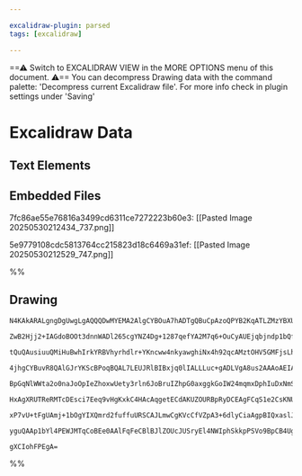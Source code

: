 ```yaml
---

excalidraw-plugin: parsed
tags: [excalidraw]

---
```

==⚠  Switch to EXCALIDRAW VIEW in the MORE OPTIONS menu of this document. ⚠== You can decompress Drawing data with the command palette: 'Decompress current Excalidraw file'. For more info check in plugin settings under 'Saving'


# Excalidraw Data

## Text Elements
## Embedded Files
7fc86ae55e76816a3499cd6311ce7272223b60e3: [[Pasted Image 20250530212434_737.png]]

5e9779108cdc5813764cc215823d18c6469a31ef: [[Pasted Image 20250530212529_747.png]]

%%
## Drawing
```compressed-json
N4KAkARALgngDgUwgLgAQQQDwMYEMA2AlgCYBOuA7hADTgQBuCpAzoQPYB2KqATLZMzYBXUtiRoIACyhQ4zZAHoFAc0JRJQgEYA6bGwC2CgF7N6hbEcK4OCtptbErHALRY8RMpWdx8Q1TdIEfARcZgRmBShcZQUebQBGOJ4aOiCEfQQOKGZuAG1wMFAwYogSbggAdQoWAE0AFgAxAEFsABUAVmwAM3ojOoArAH0AaQA1YZTiyFhEcsJ9aKR+Esxu

ZwB2Hjj2+IAGdoBOOt3dnnWADl265cgYNZ4Dg+1287qefYA2M7q6+OuCyAUEjqbjndp1bQfXYHdbtKEwuHQm5SBCEZTSbjHdbI6zKYLcXbI5hQUhsADWCAAwmx8GxSOUSdZmHBcIEspMSppcNgycpSUIOMRqbT6RJGRxmazMlAOZAuoR8PgAMqwfESQQeWUQYmkikVYGSbh8AHaknkhAqmBq9AasrI/nojjhHJoeLItgs7BqO6uk7IvnCOAASWIL

tQuQAusiuuQMiHuBwhIrkYRBVhyrhdlr+YKncww4nkyawghiNx4h92qcAMztOHV5GMFjsLhobEmpusTgAOU4YkxfxOMMrKeYABE0lBS9wugQwsjNMJBQBRYIZLIFpP4ZFCODEXBTsuu9Z1c5fA7tHjVq8HZFEDhkhNbu9sHnTtCz/Dz4tRKBCMMQIggqpsoWrysE8YSOsXTYGeuAIHWCDrB85wVrg1Z1I82DEB81bxPEYibJsWzVpoUIINWWrMO4

4jhgCYBuvR8QAlGJrYKScBPoqBQAL7LEUJRlBIBxjq0lIALLLuc+gADLVgA8us2AAAoAEIAOLYMwrR1PSyIzLRpQLMoSwmqsaAbDwEKbAcVwfLhLx1O0DYmj6qBwtoPxwus6wYdWGHvC5UwQECxAgmgYJPHZ9nxNWuEfLZ5zIpIqLojKaAYeskIHGCCXORh5zXv8wW4tahI/rqVI0nSDLkBKLJsjKC7cryOZCtVoroOKkqNWBCrKqqhm2mWRJmnq

BpGqNlWWta2o0naJoOpIeZhoxwUety3rln6JoBruIZhpG0axggkGoIW24mqmxDphIuDxNmS7ECtXGXcFJZHqg8Q7Ps1Znh87bBZ2LbllWjZMF2HC9hw/aut9sI8OcJ6A4J46Tu+qCft+wWLgKxCruk0qbkWwW7vuh7lieZ4PDs6wnMVJT3o+aAXS+b6fVjCCjQe/7lEBjgcKB0YKqdn0QO0CAwusBx7Oc2HYC8sXIXU2DYDw33nFexDxHLHx1Al6

HxAgXRUTReRMTcDEsci7Eeq9vHgKxkC4HAcAqgetECdAKUZOURBpRyDCEAgFCqS1e2CsKNUSAAxF08cJ4H2AiI1QZTvoKqVVHnUQDHRv56ZJTJ6Qqfp2HPIR+1Iq1UyDXSknKfSmn6QNP1M1DfNI0FBAxel+kmfmvqYWGmgxpF43WTNxnY0WoN5TDQ3JdN+nABKwiOs65bLD3E9QFP8meltvrlePS+T+nDScFADS4PoCpue02+98vLdX0qhBGLR7

xP7vU+tFgUAmj+1bOgYIXQmrd2fuffuURSCAJLmwCgKVcCfVZpA3+6dlyCiaAgpBIQxaslJFQH+Z897pxwUQ1o8BDJtUDtRUkioAAaoIqyeSVhcXY8RHibAZtqW2ioajcBQrsZ4AMfjIQOLWHWHxt5GDYAYbgAlID0AIEIWiIinK8RIX3fQa88YvQkLQ7efISDv0/kaE+kATHEBVAgTiaBH7d2seJNgN0sG4E0MEDmc4uZONICQbOiiTSqRpGLUg

yguQAAp1bYl4PEWJMTqCoBEe0AAlFqFeCBlBJlZOUcJUSryEl4NWIphSkkpPSVo9BpCB4UgPlAFsxM3pyhOpktM/jBZBOCpkDxXjuAkjUTbIg9jUADN8cFDgt9aJjPdEIKA95pmkDUVUkodh+gIGwNkJUky4AuLcZMzxGNObb25A0xgrR5H4C6SUAy880ibJBjbf8UADBUNmCzZ8JpaTsxnD446BglT3IaZwX5X5xmM1CIAh55zLn22KDxcAfE6D

gXCIohFPEgA=
```
%%